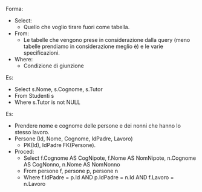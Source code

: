 Forma:
- Select: 
	- Quello che voglio tirare fuori come tabella.
- From: 
	- Le tabelle che vengono prese in considerazione dalla query (meno  tabelle prendiamo in considerazione meglio è) e le varie specificazioni.
- Where:
	- Condizione di giunzione

Es:
- Select s.Nome, s.Cognome, s.Tutor
- From Studenti s
- Where s.Tutor is not NULL

Es: 
- Prendere nome e cognome delle persone e dei nonni che hanno  lo stesso lavoro.
- Persone (Id, Nome, Cognome, IdPadre, Lavoro)
	- PK(Id), IdPadre FK(Persone).
- Proced:
	- Select f.Cognome AS CogNipote, f.Nome AS NomNipote, n.Cognome AS CogNonno, n.Nome AS NomNonno 
	- From persone f, persone p, persone n
	- Where f.IdPadre = p.Id AND p.IdPadre = n.Id AND f.Lavoro = n.Lavoro
